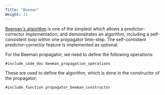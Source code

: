 ```yaml
---
Title: "Beeman"
Weight: 11
---
```


[Beeman's algorithm](https://en.wikipedia.org/wiki/Beeman%27s_algorithm) is one of the simplest which allows a predictor-corrector implementation, and demonstrates an algorithm, including a self-consistent loop within one propagator time-step. The self-contistent predictor-corrector feature is implemented as optional.


For the Beeman propagator, we need to define the following operations:
```Fortran
#include_code_doc beeman_propagation_operations
```
These are used to define the algorithm, which is done in the constructor of the propagator:
```Fortran
#include_function propagator_beeman_constructor
```
